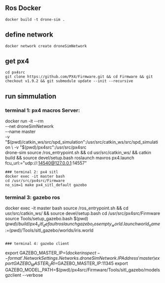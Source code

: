## Ros Docker
```
docker build -t drone-sim .
```
## define network
```
docker network create droneSimNetwork
```
## get px4
```
cd px4src
git clone https://github.com/PX4/Firmware.git && cd Firmware && git checkout v1.9.2 && git submodule update --init --recursive
```
## run simmulation
### terminal 1: px4 macros Server: 
docker run -it --rm \
    --net droneSimNetwork \
    --name master \
    -v "$(pwd)/catkin_ws/src/spd_simulation":/usr/src/catkin_ws/src/spd_simulation \
    -v "$(pwd)/px4src":/usr/src/px4src \
    drone-sim
source /ros_entrypoint.sh && cd usr/src/catkin_ws/ && catkin build && source devel/setup.bash
roslaunch mavros px4.launch fcu_url:="udp://:14540@127.0.0.1:14557"
```
### terminal 2: px4 sitl
docker exec -it master bash
cd /usr/src/px4src/Firmware
no_sim=1 make px4_sitl_default gazebo
```

### terminal 3: gazebo ros
docker exec -it master bash
source /ros_entrypoint.sh && cd usr/src/catkin_ws/ && source devel/setup.bash
cd /usr/src/px4src/Firmware
source Tools/setup_gazebo.bash $(pwd) $(pwd)/build/px4_sitl_default
roslaunch gazebo_ros empty_world.launch world_name:=$(pwd)/Tools/sitl_gazebo/worlds/iris.world
```

### terminal 4: gazebo client
```
export GAZEBO_MASTER_IP=$(docker inspect --format '{{ .NetworkSettings.Networks.droneSimNetwork.IPAddress }}' master)
export GAZEBO_MASTER_URI=$GAZEBO_MASTER_IP:11345
export GAZEBO_MODEL_PATH=$(pwd)/px4src/Firmware/Tools/sitl_gazebo/models
gzclient --verbose

```

